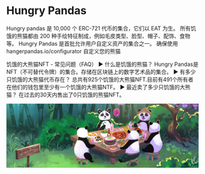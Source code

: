 # Hungry Pandas

Hungry pandas 是 10,000 个 ERC-721 代币的集合，它们以 EAT 为生。 所有饥饿的熊猫都由 200 种手绘特征制成，例如毛皮类型、脸型、帽子、配饰、食物等。 Hungry Pandas 是首批允许用户自定义资产的集合之一。 确保使用 hangerpandas.io/configurator 自定义您的熊猫

饥饿的大熊猫NFT - 常见问题（FAQ）
▶ 什么是饥饿的熊猫？
Hungry Pandas是NFT（不可替代令牌）的集合。存储在区块链上的数字艺术品的集合。
▶ 有多少只饥饿的大熊猫代币存在？
总共有925个饥饿的大熊猫NFT.目前有491个所有者在他们的钱包里至少有一个饥饿的大熊猫NTF。
▶ 最近卖了多少只饥饿的大熊猫？
在过去的30天内售出了0只饥饿的熊猫NFT。

![nft](unnamed.jpg)
